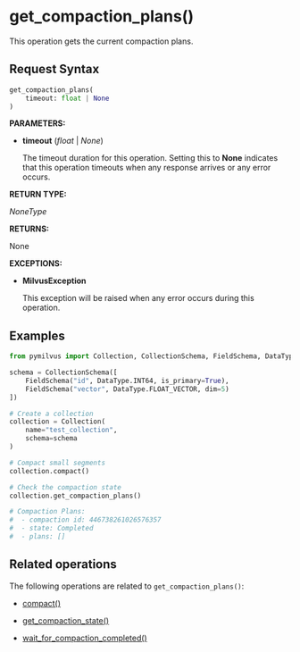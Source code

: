 # get_compaction_plans()

This operation gets the current compaction plans.

## Request Syntax

```python
get_compaction_plans(
    timeout: float | None
)
```

**PARAMETERS:**

- **timeout** (*float* | *None*)  

    The timeout duration for this operation. Setting this to **None** indicates that this operation timeouts when any response arrives or any error occurs.

**RETURN TYPE:**

*NoneType*

**RETURNS:**

None

**EXCEPTIONS:**

- **MilvusException**

    This exception will be raised when any error occurs during this operation.

## Examples

```python
from pymilvus import Collection, CollectionSchema, FieldSchema, DataType

schema = CollectionSchema([
    FieldSchema("id", DataType.INT64, is_primary=True),
    FieldSchema("vector", DataType.FLOAT_VECTOR, dim=5)
])

# Create a collection
collection = Collection(
    name="test_collection",
    schema=schema
)

# Compact small segments
collection.compact()

# Check the compaction state
collection.get_compaction_plans()

# Compaction Plans:
#  - compaction id: 446738261026576357
#  - state: Completed
#  - plans: []
```

## Related operations

The following operations are related to `get_compaction_plans()`:

- [compact()](compact.md)

- [get_compaction_state()](get_compaction_state.md)

- [wait_for_compaction_completed()](wait_for_compaction_completed.md)

